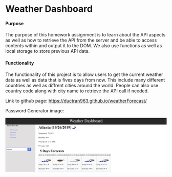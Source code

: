 # Weather Dashboard

#### Purpose

The purpose of this homework assignment is to learn about the API aspects as well as how to retrieve the API from the server and be able to access contents within and output it to the DOM. We also use functions as well as local storage to store previous API data.

#### Functionality

The functionality of this project is to allow users to get the current weather data as well as data that is fives days from now. This include many different countries as well as diffrent cities around the world. People can also use country code along with city name to retrieve the API call if needed.

Link to github page: https://ductran963.github.io/weatherForecast/

Password Generator image:

![image info](./assets/images/weather2.png)

